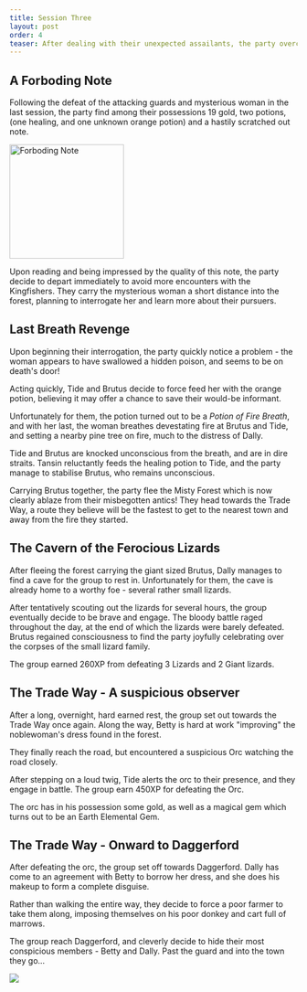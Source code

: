 ```yaml
---
title: Session Three
layout: post
order: 4
teaser: After dealing with their unexpected assailants, the party overcome many self-inflicted difficulties to finally arrive at Daggerford...
---
```


## A Forboding Note

Following the defeat of the attacking guards and mysterious woman in the last session, the party find among their possessions 19 gold, two potions, (one healing, and one unknown orange potion) and a hastily scratched out note.

<a href="#" class="image"><img src="{{site.baseurl}}/assets/images/note-cropped.png" alt="Forboding Note" style="width:200px;" /></a> 

Upon reading and being impressed by the quality of this note, the party decide to depart immediately to avoid more encounters with the Kingfishers. They carry the mysterious woman a short distance into the forest, planning to interrogate her and learn more about their pursuers.

## Last Breath Revenge

Upon beginning their interrogation, the party quickly notice a problem - the woman appears to have swallowed a hidden poison, and seems to be on death's door!

Acting quickly, Tide and Brutus decide to force feed her with the orange potion, believing it may offer a chance to save their would-be informant.

Unfortunately for them, the potion turned out to be a *Potion of Fire Breath*, and with her last, the woman breathes devestating fire at Brutus and Tide, and setting a nearby pine tree on fire, much to the distress of Dally.

Tide and Brutus are knocked unconscious from the breath, and are in dire straits. Tansin reluctantly feeds the healing potion to Tide, and the party manage to stabilise Brutus, who remains unconscious.

Carrying Brutus together, the party flee the Misty Forest which is now clearly ablaze from their misbegotten antics! They head towards the Trade Way, a route they believe will be the fastest to get to the nearest town and away from the fire they started.

## The Cavern of the Ferocious Lizards

After fleeing the forest carrying the giant sized Brutus, Dally manages to find a cave for the group to rest in. Unfortunately for them, the cave is already home to a worthy foe - several rather small lizards.

After tentatively scouting out the lizards for several hours, the group eventually decide to be brave and engage. The bloody battle raged throughout the day, at the end of which the lizards were barely defeated. Brutus regained consciousness to find the party joyfully celebrating over the corpses of the small lizard family.

The group earned 260XP from defeating 3 Lizards and 2 Giant lizards.

## The Trade Way - A suspicious observer

After a long, overnight, hard earned rest, the group set out towards the Trade Way once again.  Along the way, Betty is hard at work "improving" the noblewoman's dress found in the forest. 

They finally reach the road, but encountered a suspicious Orc watching the road closely.

After stepping on a loud twig, Tide alerts the orc to their presence, and they engage in battle. The group earn 450XP for defeating the Orc.

The orc has in his possession some gold, as well as a magical gem which turns out to be an Earth Elemental Gem.

## The Trade Way - Onward to Daggerford

After defeating the orc, the group set off towards Daggerford. Dally has come to an agreement with Betty to borrow her dress, and she does his makeup to form a complete disguise.

Rather than walking the entire way, they decide to force a poor farmer to take them along, imposing themselves on his poor donkey and cart full of marrows.

The group reach Daggerford, and cleverly decide to hide their most conspicious members - Betty and Dally. Past the guard and into the town they go...

<a href="#" class="image"><img src="{{site.baseurl}}/assets/images/leavingmistyforest2.png"  /></a>